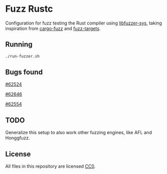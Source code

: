 # Fuzz Rustc

Configuration for fuzz testing the Rust compiler using [libfuzzer-sys](https://github.com/rust-fuzz/libfuzzer-sys),
taking inspiration from [cargo-fuzz](https://github.com/rust-fuzz/cargo-fuzz) and [fuzz-targets](https://github.com/rust-fuzz/targets).

## Running

```sh
./run-fuzzer.sh
```

## Bugs found

[#62524](https://github.com/rust-lang/rust/issues/62524)

[#62646](https://github.com/rust-lang/rust/issues/62546)

[#62554](https://github.com/rust-lang/rust/issues/62554)

## TODO

Generalize this setup to also work other fuzzing engines, like AFL and Honggfuzz.

## License

All files in this repository are licensed [CC0](https://creativecommons.org/publicdomain/zero/1.0/).
